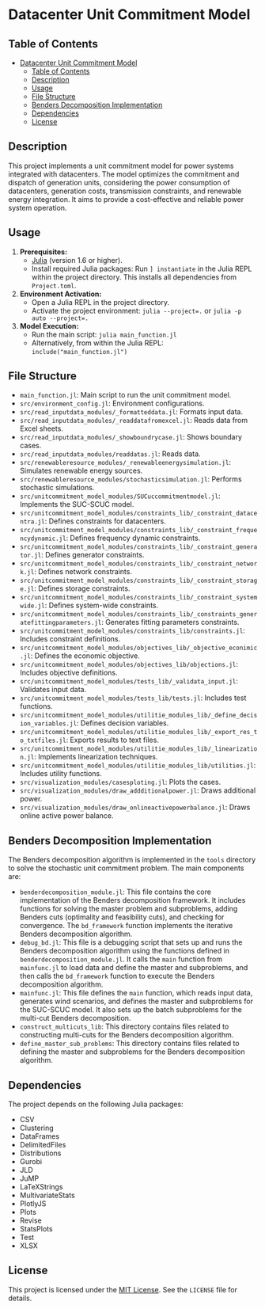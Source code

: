 # Datacenter Unit Commitment Model

## Table of Contents

- [Datacenter Unit Commitment Model](#datacenter-unit-commitment-model)
  - [Table of Contents](#table-of-contents)
  - [Description](#description)
  - [Usage](#usage)
  - [File Structure](#file-structure)
  - [Benders Decomposition Implementation](#benders-decomposition-implementation)
  - [Dependencies](#dependencies)
  - [License](#license)

## Description

This project implements a unit commitment model for power systems integrated with datacenters. The model optimizes the commitment and dispatch of generation units, considering the power consumption of datacenters, generation costs, transmission constraints, and renewable energy integration. It aims to provide a cost-effective and reliable power system operation.

## Usage

1.  **Prerequisites:**
    *   [Julia](https://julialang.org/downloads/) (version 1.6 or higher).
    *   Install required Julia packages: Run `] instantiate` in the Julia REPL within the project directory. This installs all dependencies from `Project.toml`.
2.  **Environment Activation:**
    *   Open a Julia REPL in the project directory.
    *   Activate the project environment: `julia --project=.` or `julia -p auto --project=.`
3.  **Model Execution:**
    *   Run the main script: `julia main_function.jl`
    *   Alternatively, from within the Julia REPL: `include("main_function.jl")`

## File Structure

*   `main_function.jl`: Main script to run the unit commitment model.
*   `src/environment_config.jl`: Environment configurations.
*   `src/read_inputdata_modules/_formatteddata.jl`: Formats input data.
*   `src/read_inputdata_modules/_readdatafromexcel.jl`: Reads data from Excel sheets.
*   `src/read_inputdata_modules/_showboundrycase.jl`: Shows boundary cases.
*   `src/read_inputdata_modules/readdatas.jl`: Reads data.
*   `src/renewableresource_modules/_renewableenergysimulation.jl`: Simulates renewable energy sources.
*   `src/renewableresource_modules/stochasticsimulation.jl`: Performs stochastic simulations.
*   `src/unitcommitment_model_modules/SUCuccommitmentmodel.jl`: Implements the SUC-SCUC model.
*   `src/unitcommitment_model_modules/constraints_lib/_constraint_datacentra.jl`: Defines constraints for datacenters.
*   `src/unitcommitment_model_modules/constraints_lib/_constraint_frequencydynamic.jl`: Defines frequency dynamic constraints.
*   `src/unitcommitment_model_modules/constraints_lib/_constraint_generator.jl`: Defines generator constraints.
*   `src/unitcommitment_model_modules/constraints_lib/_constraint_network.jl`: Defines network constraints.
*   `src/unitcommitment_model_modules/constraints_lib/_constraint_storage.jl`: Defines storage constraints.
*   `src/unitcommitment_model_modules/constraints_lib/_constraint_systemwide.jl`: Defines system-wide constraints.
*   `src/unitcommitment_model_modules/constraints_lib/_constraints_generatefittingparameters.jl`: Generates fitting parameters constraints.
*   `src/unitcommitment_model_modules/constraints_lib/constraints.jl`: Includes constraint definitions.
*   `src/unitcommitment_model_modules/objectives_lib/_objective_econimic.jl`: Defines the economic objective.
*   `src/unitcommitment_model_modules/objectives_lib/objections.jl`: Includes objective definitions.
*   `src/unitcommitment_model_modules/tests_lib/_validata_input.jl`: Validates input data.
*   `src/unitcommitment_model_modules/tests_lib/tests.jl`: Includes test functions.
*   `src/unitcommitment_model_modules/utilitie_modules_lib/_define_decision_variables.jl`: Defines decision variables.
*   `src/unitcommitment_model_modules/utilitie_modules_lib/_export_res_to_txtfiles.jl`: Exports results to text files.
*   `src/unitcommitment_model_modules/utilitie_modules_lib/_linearization.jl`: Implements linearization techniques.
*   `src/unitcommitment_model_modules/utilitie_modules_lib/utilities.jl`: Includes utility functions.
*   `src/visualization_modules/casesploting.jl`: Plots the cases.
*   `src/visualization_modules/draw_addditionalpower.jl`: Draws additional power.
*   `src/visualization_modules/draw_onlineactivepowerbalance.jl`: Draws online active power balance.

## Benders Decomposition Implementation

The Benders decomposition algorithm is implemented in the `tools` directory to solve the stochastic unit commitment problem. The main components are:

*   `benderdecomposition_module.jl`: This file contains the core implementation of the Benders decomposition framework. It includes functions for solving the master problem and subproblems, adding Benders cuts (optimality and feasibility cuts), and checking for convergence. The `bd_framework` function implements the iterative Benders decomposition algorithm.
*   `debug_bd.jl`: This file is a debugging script that sets up and runs the Benders decomposition algorithm using the functions defined in `benderdecomposition_module.jl`. It calls the `main` function from `mainfunc.jl` to load data and define the master and subproblems, and then calls the `bd_framework` function to execute the Benders decomposition algorithm.
*   `mainfunc.jl`: This file defines the `main` function, which reads input data, generates wind scenarios, and defines the master and subproblems for the SUC-SCUC model. It also sets up the batch subproblems for the multi-cut Benders decomposition.
*   `construct_multicuts_lib`: This directory contains files related to constructing multi-cuts for the Benders decomposition algorithm.
*   `define_master_sub_problems`: This directory contains files related to defining the master and subproblems for the Benders decomposition algorithm.

## Dependencies

The project depends on the following Julia packages:

*   CSV
*   Clustering
*   DataFrames
*   DelimitedFiles
*   Distributions
*   Gurobi
*   JLD
*   JuMP
*   LaTeXStrings
*   MultivariateStats
*   PlotlyJS
*   Plots
*   Revise
*   StatsPlots
*   Test
*   XLSX

## License

This project is licensed under the [MIT License](LICENSE). See the `LICENSE` file for details.